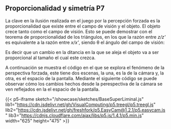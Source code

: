 ## Proporcionalidad y simetría P7

La clave en la ilusión realizada en el juego por la percepción forzada es la proporcionalidad que existe entre el campo de visión y el objeto. El objeto crece tanto como el campo de visión. Esto se puede demostrar con el teorema de proporcionalidad de los triángulos, en los que la razón entre *z/z'* es equivalente a la razón entre *x/x'*, siendo θ el ángulo del campo de visión:

Es decir que un cambio en la ditancia en la que se aleja el objeto va a ser proporcional al tamaño el cual este crezca.

A continuación se muestra el código en el que se explora el fenómeno de la perspectiva forzada, este tiene dos escenas, la una, es la de la cámara y, la otra, es el espacio de la pantalla. Mediante el siguiente código se puede observar cómo los cambios hechos desde la perespectiva de la cámara se ven reflejados en la el espacio de la pantalla.

{{< p5-iframe sketch="/showcase/sketches/BaseSuperLiminal.js" lib1="https://cdn.jsdelivr.net/gh/VisualComputing/p5.treegl/p5.treegl.js" lib2="https://cdn.jsdelivr.net/gh/freshfork/p5.EasyCam@1.2.1/p5.easycam.js" lib3="https://cdnjs.cloudflare.com/ajax/libs/p5.js/1.4.1/p5.min.js" width="625" height="475" >}}